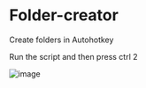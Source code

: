 # Folder-creator
Create folders in Autohotkey

Run the script and then press ctrl 2


![image](https://user-images.githubusercontent.com/77546709/216560788-af77b9ae-cd1f-4244-af34-e41c54eb4300.png)



